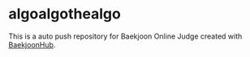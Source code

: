 # algoalgothealgo
This is a auto push repository for Baekjoon Online Judge created with [BaekjoonHub](https://github.com/BaekjoonHub/BaekjoonHub).
